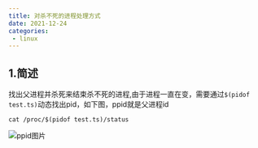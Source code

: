 ```yaml
---
title: 对杀不死的进程处理方式
date: 2021-12-24
categories:
 - linux
---
```


## 1.简述

找出父进程并杀死来结束杀不死的进程,由于进程一直在变，需要通过`$(pidof test.ts)`动态找出pid，如下图，ppid就是父进程id

```shell
cat /proc/$(pidof test.ts)/status
```

![ppid图片](https://img.xiyangyang.cc/blog/20211224134530.png)